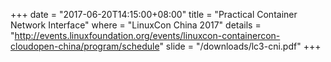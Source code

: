 +++
date        = "2017-06-20T14:15:00+08:00"
title       = "Practical Container Network Interface"
where       = "LinuxCon China 2017"
details     = "http://events.linuxfoundation.org/events/linuxcon-containercon-cloudopen-china/program/schedule"
slide       = "/downloads/lc3-cni.pdf"
+++
